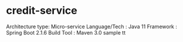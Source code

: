 # credit-service
Architecture type: Micro-service
Language/Tech : Java 11
Framework : Spring Boot 2.1.6
Build Tool : Maven 3.0
sample
tt
